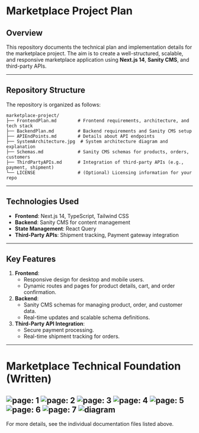 # Marketplace Project Plan

## Overview
This repository documents the technical plan and implementation details for the marketplace project. The aim is to create a well-structured, scalable, and responsive marketplace application using **Next.js 14**, **Sanity CMS**, and third-party APIs.

---

## Repository Structure
The repository is organized as follows:

```
marketplace-project/
├── FrontendPlan.md        # Frontend requirements, architecture, and tech stack
├── BackendPlan.md         # Backend requirements and Sanity CMS setup
├── APIEndPoints.md        # Details about API endpoints
├── SystemArchitecture.jpg  # System architecture diagram and explanation
├── Schemas.md             # Sanity CMS schemas for products, orders, customers
├── ThirdPartyAPIs.md      # Integration of third-party APIs (e.g., payment, shipment)
└── LICENSE                # (Optional) Licensing information for your repo
```

---

## Technologies Used
- **Frontend**: Next.js 14, TypeScript, Tailwind CSS
- **Backend**: Sanity CMS for content management
- **State Management**: React Query
- **Third-Party APIs**: Shipment tracking, Payment gateway integration

---

## Key Features
1. **Frontend**:
   - Responsive design for desktop and mobile users.
   - Dynamic routes and pages for product details, cart, and order confirmation.
2. **Backend**:
   - Sanity CMS schemas for managing product, order, and customer data.
   - Real-time updates and scalable schema definitions.
3. **Third-Party API Integration**:
   - Secure payment processing.
   - Real-time shipment tracking for orders.

---
# Marketplace Technical Foundation (Written)
![page: 1](Images/p1.jpg)
![page: 2](Images/p2.jpg)
![page: 3](Images/p3.jpg)
![page: 4](Images/p4.jpg)
![page: 5](Images/p5.jpg)
![page: 6](Images/p6.jpg)
![page: 7](Images/p7.jpg)
![diagram](Images/p8.jpg)
---

For more details, see the individual documentation files listed above.